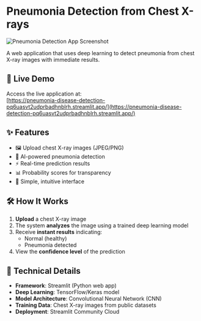 # Pneumonia Detection from Chest X-rays

![Pneumonia Detection App Screenshot](https://via.placeholder.com/800x400?text=Pneumonia+Detection+Screenshot)

A web application that uses deep learning to detect pneumonia from chest X-ray images with immediate results.

## 🚀 Live Demo

Access the live application at:  
[https://pneumonia-disease-detection-pq6uasvt2udprbadhnblrh.streamlit.app/](https://pneumonia-disease-detection-pq6uasvt2udprbadhnblrh.streamlit.app/)

## ✨ Features

- 🖼️ Upload chest X-ray images (JPEG/PNG)
- 🤖 AI-powered pneumonia detection
- ⚡ Real-time prediction results
- 📊 Probability scores for transparency
- 🎯 Simple, intuitive interface

## 🛠️ How It Works

1. **Upload** a chest X-ray image
2. The system **analyzes** the image using a trained deep learning model
3. Receive **instant results** indicating:
   - Normal (healthy) 
   - Pneumonia detected
4. View the **confidence level** of the prediction

## 🧠 Technical Details

- **Framework**: Streamlit (Python web app)
- **Deep Learning**: TensorFlow/Keras model
- **Model Architecture**: Convolutional Neural Network (CNN)
- **Training Data**: Chest X-ray images from public datasets
- **Deployment**: Streamlit Community Cloud
